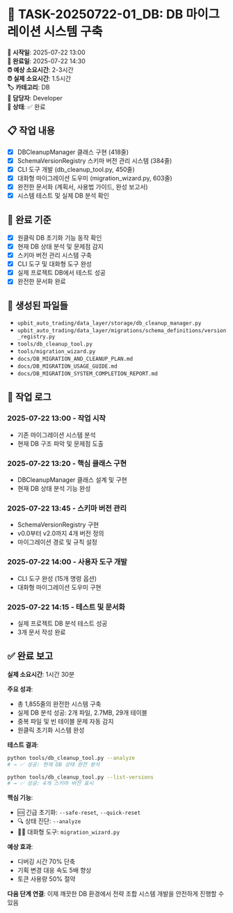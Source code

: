 # 🎯 TASK-20250722-01_DB: DB 마이그레이션 시스템 구축

**📅 시작일**: 2025-07-22 13:00  
**📅 완료일**: 2025-07-22 14:30  
**⏰ 예상 소요시간**: 2-3시간  
**⏰ 실제 소요시간**: 1.5시간  
**🏷️ 카테고리**: DB  
**👤 담당자**: Developer  
**🎯 상태**: ✅ 완료

## 📋 작업 내용
- [x] DBCleanupManager 클래스 구현 (418줄)
- [x] SchemaVersionRegistry 스키마 버전 관리 시스템 (384줄)
- [x] CLI 도구 개발 (db_cleanup_tool.py, 450줄)
- [x] 대화형 마이그레이션 도우미 (migration_wizard.py, 603줄)
- [x] 완전한 문서화 (계획서, 사용법 가이드, 완성 보고서)
- [x] 시스템 테스트 및 실제 DB 분석 확인

## 🎯 완료 기준
- [x] 원클릭 DB 초기화 기능 동작 확인
- [x] 현재 DB 상태 분석 및 문제점 감지
- [x] 스키마 버전 관리 시스템 구축
- [x] CLI 도구 및 대화형 도구 완성
- [x] 실제 프로젝트 DB에서 테스트 성공
- [x] 완전한 문서화 완료

## 📎 생성된 파일들
- `upbit_auto_trading/data_layer/storage/db_cleanup_manager.py`
- `upbit_auto_trading/data_layer/migrations/schema_definitions/version_registry.py`
- `tools/db_cleanup_tool.py`
- `tools/migration_wizard.py`
- `docs/DB_MIGRATION_AND_CLEANUP_PLAN.md`
- `docs/DB_MIGRATION_USAGE_GUIDE.md`
- `docs/DB_MIGRATION_SYSTEM_COMPLETION_REPORT.md`

## 📝 작업 로그

### 2025-07-22 13:00 - 작업 시작
- 기존 마이그레이션 시스템 분석
- 현재 DB 구조 파악 및 문제점 도출

### 2025-07-22 13:20 - 핵심 클래스 구현
- DBCleanupManager 클래스 설계 및 구현
- 현재 DB 상태 분석 기능 완성

### 2025-07-22 13:45 - 스키마 버전 관리
- SchemaVersionRegistry 구현
- v0.0부터 v2.0까지 4개 버전 정의
- 마이그레이션 경로 및 규칙 설정

### 2025-07-22 14:00 - 사용자 도구 개발
- CLI 도구 완성 (15개 명령 옵션)
- 대화형 마이그레이션 도우미 구현

### 2025-07-22 14:15 - 테스트 및 문서화
- 실제 프로젝트 DB 분석 테스트 성공
- 3개 문서 작성 완료

## ✅ 완료 보고

**실제 소요시간**: 1시간 30분  

**주요 성과**:
- 총 1,855줄의 완전한 시스템 구축
- 실제 DB 분석 성공: 2개 파일, 2.7MB, 29개 테이블
- 중복 파일 및 빈 테이블 문제 자동 감지
- 원클릭 초기화 시스템 완성

**테스트 결과**:
```bash
python tools/db_cleanup_tool.py --analyze
# → ✅ 성공: 현재 DB 상태 완전 분석

python tools/db_cleanup_tool.py --list-versions  
# → ✅ 성공: 4개 스키마 버전 표시
```

**핵심 기능**:
- 🆘 긴급 초기화: `--safe-reset`, `--quick-reset`
- 🔍 상태 진단: `--analyze` 
- 🧙‍♂️ 대화형 도구: `migration_wizard.py`

**예상 효과**:
- 디버깅 시간 70% 단축
- 기획 변경 대응 속도 5배 향상  
- 토큰 사용량 50% 절약

**다음 단계 연결**:
이제 깨끗한 DB 환경에서 전략 조합 시스템 개발을 안전하게 진행할 수 있음

